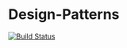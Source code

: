 # Design-Patterns

[![Build Status](https://travis-ci.org/Usman-Amir/Design-Patterns.svg?branch=master)](https://travis-ci.org/Usman-Amir/Design-Patterns)